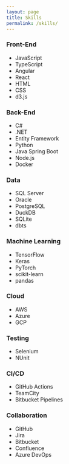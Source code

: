 ```yaml
---
layout: page
title: Skills
permalink: /skills/
---
```


### Front-End
- JavaScript
- TypeScript
- Angular
- React
- HTML 
- CSS
- d3.js

### Back-End
- C#
- .NET
- Entity Framework
- Python
- Java Spring Boot
- Node.js
- Docker

### Data
- SQL Server
- Oracle
- PostgreSQL
- DuckDB
- SQLite
- dbts

### Machine Learning
- TensorFlow
- Keras
- PyTorch
- scikit-learn
- pandas

### Cloud
- AWS
- Azure
- GCP

### Testing
- Selenium
- NUnit

### CI/CD
- GitHub Actions
- TeamCity
- Bitbucket Pipelines

### Collaboration
- GitHub
- Jira
- Bitbucket
- Confluence
- Azure DevOps
